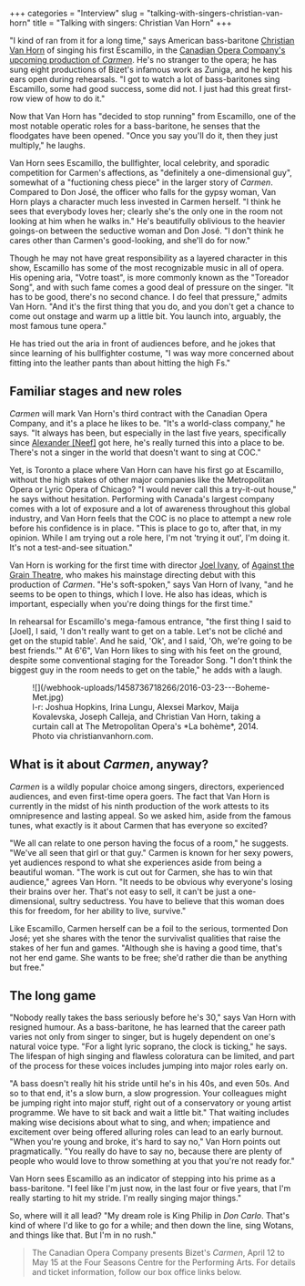 +++
categories = "Interview"
slug = "talking-with-singers-christian-van-horn"
title = "Talking with singers: Christian Van Horn"
+++

"I kind of ran from it for a long time," says American bass-baritone [Christian Van Horn](/scene/people/christian-van-horn/) of singing his first Escamillo, in the [Canadian Opera Company's upcoming production of *Carmen*](http://www.coc.ca/PerformancesAndTickets/1516Season/Carmen.aspx). He's no stranger to the opera; he has sung eight productions of Bizet's infamous work as Zuniga, and he kept his ears open during rehearsals. "I got to watch a lot of bass-baritones sing Escamillo, some had good success, some did not. I just had this great first-row view of how to do it."

Now that Van Horn has "decided to stop running" from Escamillo, one of the most notable operatic roles for a bass-baritone, he senses that the floodgates have been opened. "Once you say you'll do it, then they just multiply," he laughs.

Van Horn sees Escamillo, the bullfighter, local celebrity, and sporadic competition for Carmen's affections, as "definitely a one-dimensional guy", somewhat of a "fuctioning chess piece" in the larger story of *Carmen*. Compared to Don José, the officer who falls for the gypsy woman, Van Horn plays a character much less invested in Carmen herself. "I think he sees that everybody loves her; clearly she's the only one in the room not looking at him when he walks in." He's beautifully oblivious to the heavier goings-on between the seductive woman and Don José. "I don't think he cares other than Carmen's good-looking, and she'll do for now."

Though he may not have great responsibility as a layered character in this show, Escamillo has some of the most recognizable music in all of opera. His opening aria, "Votre toast", is more commonly known as the "Toreador Song", and with such fame comes a good deal of pressure on the singer. "It has to be good, there's no second chance. I do feel that pressure," admits Van Horn. "And it's the first thing that you do, and you don't get a chance to come out onstage and warm up a little bit. You launch into, arguably, the most famous tune opera." 

He has tried out the aria in front of audiences before, and he jokes that since learning of his bullfighter costume, "I was way more concerned about fitting into the leather pants than about hitting the high Fs."

## Familiar stages and new roles

*Carmen* will mark Van Horn's third contract with the Canadian Opera Company, and it's a place he likes to be. "It's a world-class company," he says. "It always has been, but especially in the last five years, specifically since [Alexander [Neef]](/alexander-neef-listening-to-music/) got here, he's really turned this into a place to be. There's not a singer in the world that doesn't want to sing at COC." 

Yet, is Toronto a place where Van Horn can have his first go at Escamillo, without the high stakes of other major companies like the Metropolitan Opera or Lyric Opera of Chicago? "I would never call this a try-it-out house," he says without hesitation. Performing with Canada's largest company comes with a lot of exposure and a lot of awareness throughout this global industry, and Van Horn feels that the COC is no place to attempt a new role before his confidence is in place. "This is place to go to, after that, in my opinion. While I am trying out a role here, I'm not 'trying it out', I'm doing it. It's not a test-and-see situation."

Van Horn is working for the first time with director [Joel Ivany](/scene/people/joel-ivany/), of [Against the Grain Theatre](/scene/companies/against-the-grain-theatre/), who makes his mainstage directing debut with this production of *Carmen*. "He's soft-spoken," says Van Horn of Ivany, "and he seems to be open to things, which I love. He also has ideas, which is important, especially when you're doing things for the first time." 

In rehearsal for Escamillo's mega-famous entrance, "the first thing I said to [Joel], I said, 'I don't really want to get on a table. Let's not be cliché and get on the stupid table'. And he said, 'Ok', and I said, 'Oh, we're going to be best friends.'" At 6'6", Van Horn likes to sing with his feet on the ground, despite some conventional staging for the Toreador Song. "I don't think the biggest guy in the room needs to get on the table," he adds with a laugh.

<figure data-type="image">
![](/webhook-uploads/1458736718266/2016-03-23---Boheme-Met.jpg)
<figcaption>l-r: Joshua Hopkins, Irina Lungu, Alexsei Markov, Maija Kovalevska, Joseph Calleja, and Christian Van Horn, taking a curtain call at The Metropolitan Opera's *La bohème*, 2014. Photo via christianvanhorn.com.</figcaption>
</figure>

## What is it about *Carmen*, anyway?

*Carmen* is a wildly popular choice among singers, directors, experienced audiences, and even first-time opera goers. The fact that Van Horn is currently in the midst of his ninth production of the work attests to its omnipresence and lasting appeal. So we asked him, aside from the famous tunes, what exactly is it about Carmen that has everyone so excited?

"We all can relate to one person having the focus of a room," he suggests. "We've all seen that girl or that guy." Carmen is known for her sexy powers, yet audiences respond to what she experiences aside from being a beautiful woman. "The work is cut out for Carmen, she has to win that audience," agrees Van Horn. "It needs to be obvious why everyone's losing their brains over her. That's not easy to sell, it can't be just a one-dimensional, sultry seductress. You have to believe that this woman does this for freedom, for her ability to live, survive."

Like Escamillo, Carmen herself can be a foil to the serious, tormented Don José; yet she shares with the tenor the survivalist qualities that raise the stakes of her fun and games. "Although she is having a good time, that's not her end game. She wants to be free; she'd rather die than be anything but free."

## The long game

"Nobody really takes the bass seriously before he's 30," says Van Horn with resigned humour. As a bass-baritone, he has learned that the career path varies not only from singer to singer, but is hugely dependent on one's natural voice type. "For a light lyric soprano, the clock is ticking," he says. The lifespan of high singing and flawless coloratura can be limited, and part of the process for these voices includes jumping into major roles early on. 

"A bass doesn't really hit his stride until he's in his 40s, and even 50s. And so to that end, it's a slow burn, a slow progression. Your colleagues might be jumping right into major stuff, right out of a conservatory or young artist programme. We have to sit back and wait a little bit." That waiting includes making wise decisions about what to sing, and when; impatience and excitement over being offered alluring roles can lead to an early burnout. "When you're young and broke, it's hard to say no," Van Horn points out pragmatically. "You really do have to say no, because there are plenty of people who would love to throw something at you that you're not ready for."

Van Horn sees Escamillo as an indicator of stepping into his prime as a bass-baritone. "I feel like I'm just now, in the last four or five years, that I'm really starting to hit my stride. I'm really singing major things." 

So, where will it all lead? "My dream role is King Philip in *Don Carlo*. That's kind of where I'd like to go for a while; and then down the line, sing Wotans, and things like that. But I'm in no rush."

>The Canadian Opera Company presents Bizet's *Carmen*, April 12 to May 15 at the Four Seasons Centre for the Performing Arts. For details and ticket information, follow our box office links below.
